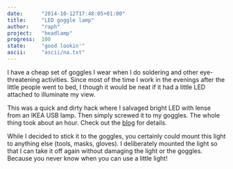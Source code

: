 ```yaml
---
date:      "2014-10-12T17:48:05+01:00"
title:     "LED goggle lamp"
author:    "raph"
project:   "headlamp"
progress:  100
state:     "good lookin'"
ascii:     "ascii/na.txt"
---
```

I have a cheap set of goggles I wear when I do soldering and other eye-threatening activities. Since most of the time I work in the evenings after the little people went to bed, I though it would be neat if it had a little LED attached to illuminate my view.

This was a quick and dirty hack where I salvaged bright LED with lense from an IKEA USB lamp. Then simply screwed it to my goggles. The whole thing took about an hour. Check out the [blog](/blog/2014/10/headlamp/) for details.

While I decided to stick it to the goggles, you certainly could mount this light to anything else (tools, masks, gloves). I deliberately mounted the light so that I can take it off again without damaging the light or the goggles. Because you never know when you can use a little light!
